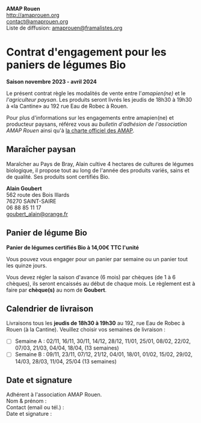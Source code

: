**AMAP Rouen**  
http://amaprouen.org  
contact@amaprouen.org  
Liste de diffusion: amaprouen@framalistes.org

# Contrat d'engagement pour les paniers de légumes Bio

**Saison novembre 2023 - avril 2024**

Le présent contrat règle les modalités de vente entre l'*amapien(ne)* et le *l'agriculteur paysan*. Les produits seront livrés les jeudis de 18h30 à 19h30 à «la Cantine» au 192 rue Eau de Robec à Rouen.

Pour plus d'informations sur les engagements entre amapien(ne) et producteur paysans, référez vous au *bulletin d'adhésion de l'association AMAP Rouen* ainsi qu'à [la charte officiel des AMAP](http://miramap.org/IMG/pdf/charte_des_amap_mars_2014-2.pdf).

## Maraîcher paysan

Maraîcher au Pays de Bray, Alain cultive 4 hectares de cultures de légumes biologique, il propose tout au long de l'année des produits variés, sains et de qualité. Ses produits sont certifiés Bio.

**Alain Goubert**  
562 route des Bois Illards  
76270 SAINT-SAIRE  
06 88 85 11 17  
goubert_alain@orange.fr

## Panier de légume Bio

**Panier de légumes certifiés Bio à 14,00€ TTC l'unité**

Vous pouvez vous engager pour un panier par semaine ou un panier tout les quinze jours.

Vous devez régler la saison d'avance (6 mois) par chèques (de 1 à 6 chèques), ils seront encaissés au début de chaque mois. Le règlement est à faire par **chèque(s)** au nom de **Goubert**.

## Calendrier de livraison

Livraisons tous les **jeudis de 18h30 à 19h30** au 192, rue Eau de Robec à Rouen (à la Cantine). Veuillez choisir vos semaines de livraison :

- [ ] Semaine A : 02/11, 16/11, 30/11, 14/12, 28/12, 11/01, 25/01, 08/02, 22/02, 07/03, 21/03, 04/04, 18/04, (13 semaines)
- [ ] Semaine B : 09/11, 23/11, 07/12, 21/12, 04/01, 18/01, 01/02, 15/02, 29/02, 14/03, 28/03, 11/04, 25/04 (13 semaines)

## Date et signature

Adhérent à l'association AMAP Rouen.  
Nom & prénom :  
Contact (email ou tél.) :  
Date et signature :
